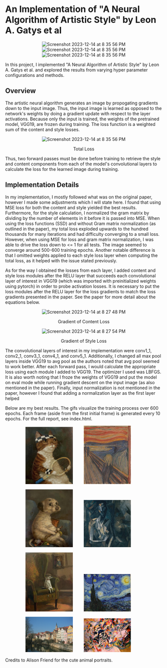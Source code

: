 # An Implementation of "A Neural Algorithm of Artistic Style" by Leon A. Gatys et al

<p align="center">
  <img width="250" alt="Screenshot 2023-12-14 at 8 35 56 PM" src="https://github.com/AndyyHuang/Artistic-Neural-Alg/assets/76765795/bf37aed1-294b-4181-a154-9f87379d8039">
  <img width="250" alt="Screenshot 2023-12-14 at 8 35 56 PM" src="https://github.com/AndyyHuang/Artistic-Neural-Alg/assets/76765795/8a557e10-295c-4cd2-a2c7-d71f24158d62">
  <img width="250" alt="Screenshot 2023-12-14 at 8 35 56 PM" src="https://github.com/AndyyHuang/Artistic-Neural-Alg/assets/76765795/6605097b-fd24-4d14-906f-4c5a967328e0">
</p>

In this project, I implemented "A Neural Algorithm of Artistic Style" by Leon A. Gatys et al. and explored the results from varying hyper parameter configurations and methods.

## Overview
The artistic neural algorithm generates an image by propogating gradients down to the input image. Thus, the input image is learned as opposed to the network's weights by doing a gradient update with respect to the layer activations. Because only the input is trained, the weights of the pretrained model, VGG19, are frozen during training. The loss function is a weighted sum of the content and style losses.

<p align="center">
  <img width="400" alt="Screenshot 2023-12-14 at 8 35 56 PM" src="https://github.com/AndyyHuang/Artistic-Neural-Alg/assets/76765795/c9446b32-cb3a-4e02-aca0-37d28303ccef">
</p>

<p align="center">Total Loss</p>

Thus, two forward passes must be done before training to retrieve the style and content components from each of the model's convolutional layers to calculate the loss for the learned image during training.

## Implementation Details
In my implementation, I mostly followed what was on the original paper, however I made some adjustments which I will state here. I found that using MSE loss for both the content and style yielded the best results. Furthermore, for the style calculation, I normalized the gram matrix by dividing by the number of elements in it before it is passed into MSE. When using the loss functions (SSD) and without Gram matrix normalization (as outlined in the paper), my total loss exploded upwards to the hundred thousands for many iterations and had difficulty converging to a small loss. However, when using MSE for loss and gram matrix normalization, I was able to drive the loss down to <= 1 for all tests. The image seemed to converge around 500-600 training epochs. Another notable difference is that I omitted weights applied to each style loss layer when computing the total loss, as it helped with the issue stated previously.

As for the way I obtained the losses from each layer, I added content and style loss modules after the RELU layer that succeeds each convolutional layer of interest in VGG19 (which was imported with preinitialized weights using pytorch) in order to probe activation losses. It is necessary to put the loss modules after the RELU layer for the loss gradients to match the loss gradients presented in the paper. See the paper for more detail about the equations below.

<p align="center">
  <img width="350" alt="Screenshot 2023-12-14 at 8 27 48 PM" src="https://github.com/AndyyHuang/Artistic-Neural-Alg/assets/76765795/685121e7-94fb-40a8-8d69-ac5e86ddfb7f">
</p>
<p align="center">Gradient of Content Loss</p>

<p align="center">
  <img width="350" alt="Screenshot 2023-12-14 at 8 27 54 PM" src="https://github.com/AndyyHuang/Artistic-Neural-Alg/assets/76765795/e2823678-45e3-4272-9104-91a1a55496f0">
</p>
<p align="center">Gradient of Style Loss</p>

The convolutional layers of interest in my implementation were conv1_1, conv2_1, conv3_1, conv4_1, and conv5_1. Additionally, I changed all max pool layers inside VGG19 to avg pool as the authors noted that avg pool seemed to work better. After each forward pass, I would calculate the appropriate loss using each module I added to VGG19. The optimizer I used was LBFGS. It is also worth noting that I froze the weights of VGG19 and put the model on eval mode while running gradient descent on the input image (as also mentioned in the paper). Finally, input normalization is not mentioned in the paper, however I found that adding a normalization layer as the first layer helped

Below are my best results. The gifs visualize the training process over 600 epochs. Each frame (aside from the first initial frame) is generated every 10 epochs. For the full report, see index.html.

<p align="center">
  <img alt="" src="content/orange_cat.jpg" width="30%">
  &nbsp; &nbsp; &nbsp; &nbsp;
  <img alt="" src="style/der_schrei.jpg" width="30%">
  &nbsp; &nbsp; &nbsp; &nbsp;
  <img alt="" src="https://github.com/AndyyHuang/Artistic-Neural-Alg/assets/76765795/66a0c542-a2ef-426b-8047-56040ee50f23" width="30%">
</p>

<p align="center">
  <img alt="" src="content/dog_with_stick.jpg" width="30%">
&nbsp; &nbsp; &nbsp; &nbsp;
  <img alt="" src="style/femme.jpg" width="30%">
&nbsp; &nbsp; &nbsp; &nbsp;
  <img alt="" src="https://github.com/AndyyHuang/Artistic-Neural-Alg/assets/76765795/c025ea26-5e76-4c57-9cac-fa97f9d97276" width="30%">
</p>

<p align="center">
  <img alt="" src="content/small_dog.jpg" width="30%">
&nbsp; &nbsp; &nbsp; &nbsp;
  <img alt="" src="style/starry_night.jpg" width="30%">
&nbsp; &nbsp; &nbsp; &nbsp;
  <img alt="" src="https://github.com/AndyyHuang/Artistic-Neural-Alg/assets/76765795/fae11f65-d092-495f-a0f7-cefd1a087380" width="30%">
</p>

<p align="center">
  <img alt="" src="content/tuebingen.jpg" width="30%">
&nbsp; &nbsp; &nbsp; &nbsp;
  <img alt="" src="style/composition_7.jpg" width="30%">
&nbsp; &nbsp; &nbsp; &nbsp;
  <img alt="" src="https://github.com/AndyyHuang/Artistic-Neural-Alg/assets/76765795/b9e523c6-d01d-46b1-9746-83a7041f7a2a" width="30%">
</p>

Credits to Alison Friend for the cute animal portraits.
